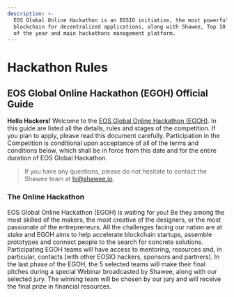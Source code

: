 ```yaml
---
description: >-
  EOS Global Online Hackathon is an EOSIO initiative, the most powerful
  blockchain for decentralized applications, along with Shawee, Top 10 Startup
  of the year and main hackathons management platform.
---
```


# Hackathon Rules

## EOS Global Online Hackathon \(EGOH\) Official Guide

**Hello Hackers!** Welcome to the [EOS Global Online Hackathon \(EGOH\)](https://eoshackathon.global/). In this guide are listed all the details, rules and stages of the competition. If you plan to apply, please read this document carefully. Participation in the Competition is conditional upon acceptance of all of the terms and conditions below, which shall be in force from this date and for the entire duration of EOS Global Hackathon.

> If you have any questions, please do not hesitate to contact the Shawee team at [hi@shawee.io](mailto:hi@shawee.io).

### The Online Hackathon

EOS Global Online Hackathon \(EGOH\) is waiting for you! Be they among the most skilled of the makers, the most creative of the designers, or the most passionate of the entrepreneurs. All the challenges facing our nation are at stake and EGOH aims to help accelerate blockchain startups, assemble prototypes and connect people to the search for concrete solutions. Participating EGOH teams will have access to mentoring, resources and, in particular, contacts \(with other EOSIO hackers, sponsors and partners\). In the last phase of the EGOH, the 5 selected teams will make their final pitches during a special Webinar broadcasted by Shawee, along with our selected jury. The winning team will be chosen by our jury and will receive the final prize in financial resources.

